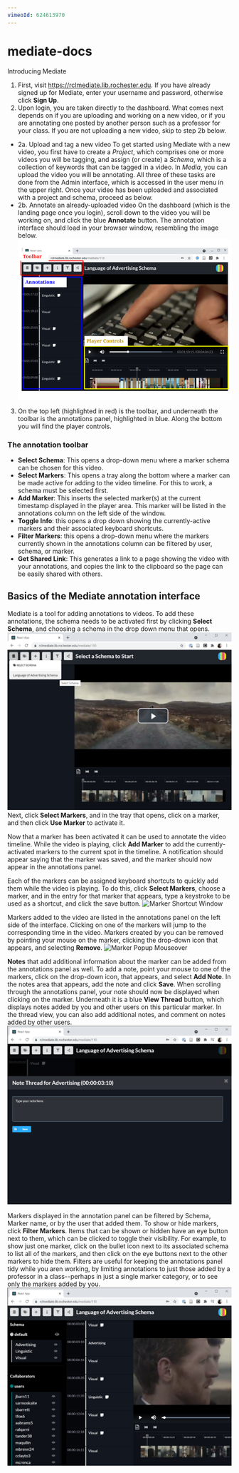 ```yaml
---
vimeoId: 624613970
---
```

[//]: # (Screenshot window size: 1000 x 620)
# mediate-docs
Introducing Mediate
1. First, visit https://rclmediate.lib.rochester.edu. If you have already signed up for Mediate, enter your username and password, otherwise click **Sign Up**.
2. Upon login, you are taken directly to the dashboard. What comes next depends on if you are uploading and working on a new video, or if you are annotating one posted by another person such as a professor for your class. If you are not uploading a new video, skip to step 2b below.
- 2a. Upload and tag a new video
To get started using Mediate with a new video, you first have to create a *Project*, which comprises one or more videos you will be tagging, and assign (or create) a *Schema*, which is a collection of keywords that can be tagged in a video. In *Media*, you can upload the video you will be annotating. All three of these tasks are done from the Admin interface, which is accessed in the user menu in the upper right. Once your video has been uploaded and associated with a project and schema, proceed as below.
- 2b. Annotate an already-uploaded video
On the dashboard (which is the landing page once you login), scroll down to the video you will be working on, and click the blue **Annotate** button. The annotation interface should load in your browser window, resembling the image below.
![Mediate Annotation interface](/assets/images/annotation-interface.png)
3. On the top left (highlighted in red) is the toolbar, and underneath the toolbar is the annotations panel, highlighted in blue. Along the bottom you will find the player controls.
### The annotation toolbar
- **Select Schema**: This opens a drop-down menu where a marker schema can be chosen for this video.
- **Select Markers**: This opens a tray along the bottom where a marker can be made active for adding to the video timeline. For this to work, a schema must be selected first.
- **Add Marker**: This inserts the selected marker(s) at the current timestamp displayed in the player area. This marker will be listed in the annotations column on the left side of the window.
- **Toggle Info**: this opens a drop down showing the currently-active markers and their associated keyboard shortcuts.
- **Filter Markers**: this opens a drop-down menu where the markers currently shown in the annotations column can be filtered by user, schema, or marker.
- **Get Shared Link**: This generates a link to a page showing the video with your annotations, and copies the link to the clipboard so the page can be easily shared with others.

## Basics of the Mediate annotation interface
Mediate is a tool for adding annotations to videos. To add these annotations, the schema needs to be activated first by clicking **Select Schema**, and choosing a schema in the drop down menu that opens.
![Mediate Select Schema Pop-up](/assets/images/schema-pop-up.png)
Next, click **Select Markers**, and in the tray that opens, click on a marker, and then click **Use Marker** to activate it.

Now that a marker has been activated it can be used to annotate the video timeline. While the video is playing, click **Add Marker** to add the currently-activated markers to the current spot in the timeline. A notification should appear saying that the marker was saved, and the marker should now appear in the annotations panel.

Each of the markers can be assigned keyboard shortcuts to quickly add them while the video is playing. To do this, click **Select Markers**, choose a marker, and in the entry for that marker that appears, type a keystroke to be used as a shortcut, and click the save button.
![Marker Shortcut Window](/assets/images/marker-shortcut.png)

Markers added to the video are listed in the annotations panel on the left side of the interface. Clicking on one of the markers will jump to the corresponding time in the video. Markers created by you can be removed by pointing your mouse on the marker, clicking the drop-down icon that appears, and selecting **Remove**.
![Marker Popup Mouseover](/assets/images/marker-mouseover.png)

**Notes** that add additional information about the marker can be added from the annotations panel as well. To add a note, point your mouse to one of the markers, click on the drop-down icon, that appears, and select **Add Note**. In the notes area that appears, add the note and click **Save**. When scrolling through the annotations panel, your note should now be displayed when clicking on the marker. Underneath it is a blue **View Thread** button, which displays notes added by you and other users on this particular marker. In the thread view, you can also add additional notes, and comment on notes added by other users.
![Adding notes](/assets/images/notes.png)

Markers displayed in the annotation panel can be filtered by Schema, Marker name, or by the user that added them. To show or hide markers, click **Filter Markers**. Items that can be shown or hidden have an eye button next to them, which can be clicked to toggle their visibility. For example, to show just one marker, click on the bullet icon next to its associated schema to list all of the markers, and then click on the eye buttons next to the other markers to hide them. Filters are useful for keeping the annotations panel tidy while you aren working, by limiting annotations to just those added by a professor in a class--perhaps in just a single marker category, or to see only the markers added by you.
![Filter Markers](/assets/images/filter.png)
